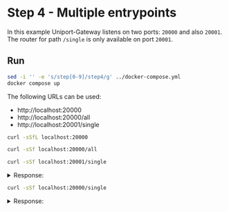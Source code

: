 # Step 4 - Multiple entrypoints

In this example Uniport-Gateway listens on two ports: `20000` and also `20001`. The router for path `/single` is only available on port `20001`.

## Run

```bash
sed -i '' -e 's/step[0-9]/step4/g' ../docker-compose.yml
docker compose up
```

The following URLs can be used:

- http://localhost:20000
- http://localhost:20000/all
- http://localhost:20001/single


```bash
curl -sSfL localhost:20000
```

```bash
curl -sSf localhost:20000/all
```

```bash
curl -sSf localhost:20001/single
```

<details><summary>Response:</summary><pre>
Hostname: b312ee6aa416
IP: 127.0.0.1
IP: ::1
IP: 172.18.0.6
RemoteAddr: 172.18.0.5:48916
GET /single HTTP/1.1
Host: whoami1
User-Agent: curl/8.7.1
Accept: */*
Router: B
Traceparent: 00-2f5bdf59ea6504159f083121f5616d9a-4e09a4c978e4fbe0-01
X-Forwarded-For: 192.168.65.1:44643
X-Forwarded-Host: localhost:20001
X-Forwarded-Port: 20001
X-Forwarded-Proto: http
</pre></details>

```bash
curl -sSf localhost:20000/single
```

<details><summary>Response:</summary>
<pre>curl: (22) The requested URL returned error: 404</pre>
</details>
